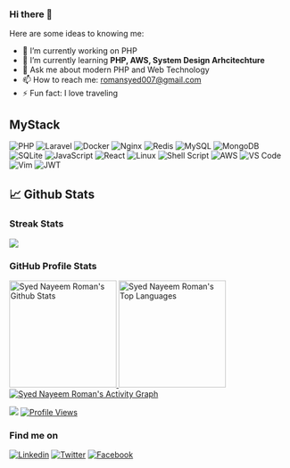 ### Hi there 👋 

Here are some ideas to knowing me:

- 🔭 I’m currently working on PHP
- 🌱 I’m currently learning **PHP, AWS, System Design Arhcitechture**
- 💬 Ask me about modern PHP and Web Technology 
- 📫 How to reach me: romansyed007@gmail.com
- ⚡  Fun fact: I love traveling 
<!-- - 🧰 Everyday Tools: VS Code, , Bash Script -->


## MyStack
![PHP](https://img.shields.io/badge/php-%23777BB4.svg?style=for-the-badge&logo=php&logoColor=white)
![Laravel](https://img.shields.io/badge/laravel-%23FF2D20.svg?style=for-the-badge&logo=laravel&logoColor=white)
![Docker](https://img.shields.io/badge/docker-%230db7ed.svg?style=for-the-badge&logo=docker&logoColor=white)
![Nginx](https://img.shields.io/badge/nginx-%23009639.svg?style=for-the-badge&logo=nginx&logoColor=white)
![Redis](https://img.shields.io/badge/redis-%23DD0031.svg?style=for-the-badge&logo=redis&logoColor=white)
![MySQL](https://img.shields.io/badge/mysql-%2300f.svg?style=for-the-badge&logo=mysql&logoColor=white)
![MongoDB](https://img.shields.io/badge/MongoDB-4ea94b.svg?style=for-the-badge&logo=mongodb&logoColor=white)
![SQLite](https://img.shields.io/badge/sqlite-%2307405e.svg?style=for-the-badge&logo=sqlite&logoColor=white)
![JavaScript](https://img.shields.io/badge/javascript-%23323330.svg?style=for-the-badge&logo=javascript&logoColor=%23F7DF1E)
![React](https://img.shields.io/badge/react-%2320232a.svg?style=for-the-badge&logo=react&logoColor=%2361DAFB)
![Linux](https://img.shields.io/badge/Linux-FCC624?style=for-the-badge&logo=linux&logoColor=black)
![Shell Script](https://img.shields.io/badge/shell_script-%23121011.svg?style=for-the-badge&logo=gnu-bash&logoColor=white)
![AWS](https://img.shields.io/badge/AWS-%23FF9900.svg?style=for-the-badge&logo=amazon-aws&logoColor=white)
![VS Code](https://img.shields.io/badge/Visual%20Studio%20Code-0078d7.svg?style=for-the-badge&logo=visual-studio-code&logoColor=white)
![Vim](https://img.shields.io/badge/VIM-%2311AB00.svg?style=for-the-badge&logo=vim&logoColor=white)
![JWT](https://img.shields.io/badge/JWT-black?style=for-the-badge&logo=JSON%20web%20tokens)

<!-- ![GitHub stats](https://github-readme-stats.vercel.app/api?username=rsayed007&show_icons=true&theme=vision-friendly-dark) -->

<!-- Github Activities -->
## 📈 Github Stats
 <h3> Streak Stats</h3>
 <a href="https://github.com/DenverCoder1/github-readme-streak-stats">
  <p><img src="https://streak-stats.demolab.com?user=rsayed007&theme=monokai-metallian&hide_border=true&mode=weekly&fire=DD2727"></p>
</a>

 <h3>GitHub Profile Stats</h3>
<a href="https://github.com/anuraghazra/github-readme-stats">
  <img alt="Syed Nayeem Roman's Github Stats" src="https://denvercoder1-github-readme-stats.vercel.app/api/?username=rsayed007&show_icons=true&include_all_commits=true&count_private=true&theme=vision-friendly-dark&hide_border=true&bg_color=1F222E&title_color=F85D7F&icon_color=F8D866" height="192px">
</a>

<a href="https://github.com/anuraghazra/github-readme-stats">
 <img alt="Syed Nayeem Roman's Top Languages" src="https://github-readme-stats.vercel.app/api/top-langs/?username=rsayed007&langs_count=8&layout=compact&theme=react&hide_border=true&bg_color=1F222E&title_color=F85D7F&icon_color=F8D866&hide=Jupyter%20Notebook" height="192px">

 <a href="https://github.com/ashutosh00710/github-readme-activity-graph">
 <img alt="Syed Nayeem Roman's Activity Graph" src="https://github-readme-activity-graph.cyclic.app/graph/?username=rsayed007&bg_color=1F222E&color=F8D866&line=F85D7F&point=FFFFFF&hide_border=true">
</a>

  
![](https://komarev.com/ghpvc/?username=rsayed007&color=blueviolet&style=plastic&label=PROFILE+VIEWS)
 <a href="#"><img src="https://komarev.com/ghpvc/?username=SuriyaTasmimDisha&style=for-the-badge&color=red" alt="Profile Views"></a>


### Find me on

[![Linkedin](https://img.shields.io/badge/LinkedIn-0077B5?style=flat-square&logo=linkedin&logoColor=white)](https://www.linkedin.com/in/nahidbinazhar/) 
[![Twitter](https://img.shields.io/badge/Twitter-1DA1F2?style=flat-square&logo=twitter&logoColor=white)](https://twitter.com/to.nahid)
[![Facebook](https://img.shields.io/badge/Facebook-1877F2?style=flat-square&logo=facebook&logoColor=white)](https://twitter.com/nahidbinazhar)
